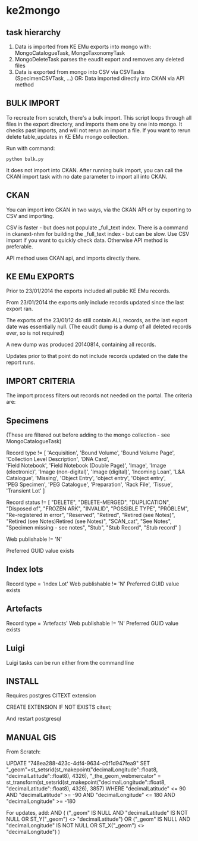 ke2mongo
========

task hierarchy
--------------

1. Data is imported from KE EMu exports into mongo with: MongoCatalogueTask, MongoTaxonomyTask
2. MongoDeleteTask parses the eaudit export and removes any deleted files
3. Data is exported from mongo into CSV via CSVTasks (SpecimenCSVTask, ...) 
    OR:
   Data imported directly into CKAN via API method 


BULK IMPORT
-----------

To recreate from scratch, there's a bulk import. This script loops through all files
in the export directory, and imports them one by one into mongo.  It checks past imports,
and will not rerun an import a file. If you want to rerun delete table_updates in KE EMu
mongo collection.

Run with command:

    python bulk.py

It does not import into CKAN. After running bulk import, you can call the
CKAN import task with no date parameter to import all into CKAN.


CKAN
----

You can import into CKAN in two ways, via the CKAN API or by exporting to CSV and importing.

CSV is faster - but does not populate _full_text index. There is a command in ckanext-nhm for
building the _full_text index - but can be slow. Use CSV import if you want to quickly check
data. Otherwise API method is preferable.

API method uses CKAN api, and imports directly there.


KE EMu EXPORTS
--------------

Prior to 23/01/2014 the exports included all public KE EMu records.

From 23/01/2014 the exports only include records updated since the last export ran.

The exports of the 23/01/12 do still contain ALL records, as the last export date was essentially null.
(The eaudit dump is a dump of all deleted records ever, so is not required)

A new dump was produced 20140814, containing all records. 

Updates prior to that point do not include records updated on the date the report runs.


IMPORT CRITERIA
---------------

The import process filters out records not needed on the portal. The criteria are:
 
Specimens
---------

(These are filtered out before adding to the mongo collection - see MongoCatalogueTask)

Record type != [
    'Acquisition',
    'Bound Volume',
    'Bound Volume Page',
    'Collection Level Description',
    'DNA Card',  
    'Field Notebook',
    'Field Notebook (Double Page)',
    'Image',
    'Image (electronic)',
    'Image (non-digital)',
    'Image (digital)',
    'Incoming Loan',
    'L&A Catalogue',
    'Missing',
    'Object Entry',
    'object entry', 
    'Object entry',  
    'PEG Specimen',
    'PEG Catalogue',
    'Preparation',
    'Rack File',
    'Tissue', 
    'Transient Lot'
 ]

Record status != [
    "DELETE",
    "DELETE-MERGED",
    "DUPLICATION",
    "Disposed of",
    "FROZEN ARK",
    "INVALID",
    "POSSIBLE TYPE",
    "PROBLEM",
    "Re-registered in error",
    "Reserved",
    "Retired",
    "Retired (see Notes)",
    "Retired (see Notes)Retired (see Notes)",
    "SCAN_cat",
    "See Notes",
    "Specimen missing - see notes",
    "Stub",
    "Stub Record",
    "Stub record"
]

Web publishable != 'N'

Preferred GUID value exists
 
Index lots
----------

Record type = 'Index Lot'
Web publishable != 'N'
Preferred GUID value exists

Artefacts
---------

Record type = 'Artefacts'
Web publishable != 'N'
Preferred GUID value exists


Luigi
-----

Luigi tasks can be run either from the command line



INSTALL
-------

Requires postgres CITEXT extension

CREATE EXTENSION IF NOT EXISTS citext;

And restart postgresql


MANUAL GIS
----------

From Scratch:

UPDATE "748ea288-423c-4df4-9634-c0f1d947fea9" SET "_geom"=st_setsrid(st_makepoint("decimalLongitude"::float8, "decimalLatitude"::float8), 4326),
"_the_geom_webmercator" = st_transform(st_setsrid(st_makepoint("decimalLongitude"::float8, "decimalLatitude"::float8), 4326), 3857)
WHERE "decimalLatitude" <= 90 AND "decimalLatitude" >= -90 AND "decimalLongitude" <= 180 AND "decimalLongitude" >= -180


For updates, add:
AND (
  ("_geom" IS NULL AND "decimalLatitude" IS NOT NULL OR ST_Y("_geom") <> "decimalLatitude")
  OR
  ("_geom" IS NULL AND "decimalLongitude" IS NOT NULL OR ST_X("_geom") <> "decimalLongitude")
)    

